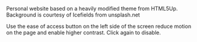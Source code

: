 Personal website based on a heavily modified theme from HTML5Up. Background is courtesy of Icefields from unsplash.net

Use the ease of access button on the left side of the screen reduce motion on the page and enable higher contrast. Click again to disable.
